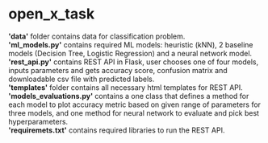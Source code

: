 # open_x_task

<b>'data'</b> folder contains data for classification problem. <br>
<b>'ml_models.py'</b> contains required ML models: heuristic (kNN), 2 baseline models (Decision Tree, Logistic Regression) and a neural network model.<br>
<b>'rest_api.py'</b> contains REST API in Flask, user chooses one of four models, inputs parameters and gets accuracy score, confusion matrix and downloadable csv file with predicted labels.<br>
<b>'templates'</b> folder contains all necessary html templates for REST API.<br>
<b>'models_evaluations.py'</b> contains a one class that defines a method for each model to plot accuracy metric based on given range of parameters for three models, and one method for neural network to evaluate and pick best hyperparameters.<br>
<b>'requiremets.txt'</b> contains required libraries to run the REST API.<br>

